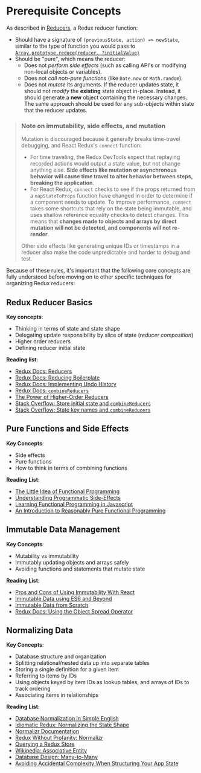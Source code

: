 # Prerequisite Concepts

As described in [Reducers](../../basics/reducers.md), a Redux reducer function:

* Should have a signature of `(previousState, action) => newState`, similar to the type of function you would pass to [`Array.prototype.reduce(reducer, ?initialValue)`](https://developer.mozilla.org/en-US/docs/Web/JavaScript/Reference/Global_Objects/Array/Reduce)
* Should be "pure", which means the reducer:
  * Does not _perform side effects_ \(such as calling API's or modifying non-local objects or variables\).
  * Does not _call non-pure functions_ \(like `Date.now` or `Math.random`\).
  * Does not _mutate_ its arguments. If the reducer updates state, it should not _modify_ the **existing** state object in-place.  Instead, it should generate a **new** object containing the necessary changes. The same approach should be used for any sub-objects within state that the reducer updates.

> ### Note on immutability, side effects, and mutation
>
> Mutation is discouraged because it generally breaks time-travel debugging, and React Redux's `connect` function:
>
> * For time traveling, the Redux DevTools expect that replaying recorded actions would output a state value, but not change anything else. **Side effects like mutation or asynchronous behavior will cause time travel to alter behavior between steps, breaking the application**.
> * For React Redux, `connect` checks to see if the props returned from a `mapStateToProps` function have changed in order to determine if a component needs to update.  To improve performance, `connect` takes some shortcuts that rely on the state being immutable, and uses shallow reference equality checks to detect changes. This means that **changes made to objects and arrays by direct mutation will not be detected, and components will not re-render**.
>
> Other side effects like generating unique IDs or timestamps in a reducer also make the code unpredictable and harder to debug and test.

Because of these rules, it's important that the following core concepts are fully understood before moving on to other specific techniques for organizing Redux reducers:

## Redux Reducer Basics

**Key concepts**:

* Thinking in terms of state and state shape
* Delegating update responsibility by slice of state \(_reducer composition_\)
* Higher order reducers
* Defining reducer initial state

**Reading list**:

* [Redux Docs: Reducers](../../basics/reducers.md)
* [Redux Docs: Reducing Boilerplate](../reducingboilerplate.md)
* [Redux Docs: Implementing Undo History](../implementingundohistory.md)
* [Redux Docs: `combineReducers`](../../api/combinereducers.md)
* [The Power of Higher-Order Reducers](http://slides.com/omnidan/hor#/)
* [Stack Overflow: Store initial state and `combineReducers`](http://stackoverflow.com/questions/33749759/read-stores-initial-state-in-redux-reducer)
* [Stack Overflow: State key names and `combineReducers`](http://stackoverflow.com/questions/35667775/state-in-redux-react-app-has-a-property-with-the-name-of-the-reducer)

## Pure Functions and Side Effects

**Key Concepts**:

* Side effects
* Pure functions
* How to think in terms of combining functions

**Reading List**:

* [The Little Idea of Functional Programming](http://jaysoo.ca/2016/01/13/functional-programming-little-ideas/)
* [Understanding Programmatic Side-Effects](http://c2fo.io/c2fo/programming/2016/05/11/understanding-programmatic-side-effects/)
* [Learning Functional Programming in Javascript](https://youtu.be/e-5obm1G_FY)
* [An Introduction to Reasonably Pure Functional Programming](https://www.sitepoint.com/an-introduction-to-reasonably-pure-functional-programming/)

## Immutable Data Management

**Key Concepts**:

* Mutability vs immutability
* Immutably updating objects and arrays safely
* Avoiding functions and statements that mutate state

**Reading List**:

* [Pros and Cons of Using Immutability With React](http://reactkungfu.com/2015/08/pros-and-cons-of-using-immutability-with-react-js/)
* [Immutable Data using ES6 and Beyond](http://wecodetheweb.com/2016/02/12/immutable-javascript-using-es6-and-beyond/)
* [Immutable Data from Scratch](https://ryanfunduk.com/articles/immutable-data-from-scratch/)
* [Redux Docs: Using the Object Spread Operator](../usingobjectspreadoperator.md)

## Normalizing Data

**Key Concepts**:

* Database structure and organization
* Splitting relational/nested data up into separate tables
* Storing a single definition for a given item
* Referring to items by IDs
* Using objects keyed by item IDs as lookup tables, and arrays of IDs to track ordering
* Associating items in relationships

**Reading List**:

* [Database Normalization in Simple English](http://www.essentialsql.com/get-ready-to-learn-sql-database-normalization-explained-in-simple-english/)
* [Idiomatic Redux: Normalizing the State Shape](https://egghead.io/lessons/javascript-redux-normalizing-the-state-shape)
* [Normalizr Documentation](https://github.com/paularmstrong/normalizr)
* [Redux Without Profanity: Normalizr](https://tonyhb.gitbooks.io/redux-without-profanity/content/normalizer.html)
* [Querying a Redux Store](https://medium.com/@adamrackis/querying-a-redux-store-37db8c7f3b0f)
* [Wikipedia: Associative Entity](https://en.wikipedia.org/wiki/Associative_entity)
* [Database Design: Many-to-Many](http://www.tomjewett.com/dbdesign/dbdesign.php?page=manymany.php)
* [Avoiding Accidental Complexity When Structuring Your App State](https://medium.com/@talkol/avoiding-accidental-complexity-when-structuring-your-app-state-6e6d22ad5e2a)

